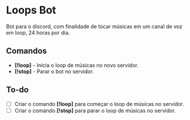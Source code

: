 # Loops Bot

Bot para o discord, com finalidade de tocar músicas em um canal de voz em loop, 24 horas por dia.

## Comandos

- **[!loop]** - Inicia o loop de músicas no novo servidor.
- **[!stop]** - Parar o bot no servidor.

## To-do

- [ ] Criar o comando **[!loop]** para começar o loop de músicas no servidor.
- [ ] Criar o comando **[!stop]** para parar o loop de músicas no servidor.
